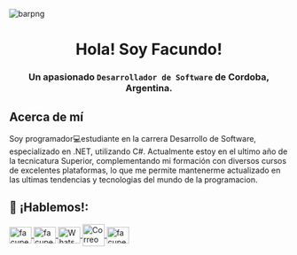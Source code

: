 ![barpng](https://user-images.githubusercontent.com/79154442/137824292-a74c224b-17db-48ec-8a80-de981a78e51d.png)

<h1 align="center">Hola! Soy Facundo! </h1>
<h3 align="center">Un apasionado <code>Desarrollador de Software</code> de Cordoba, Argentina.</h3>

<div align="left">
  <h2>Acerca de mí</h2>

Soy programador💻estudiante en la carrera Desarrollo de Software, especializado en .NET, utilizando C#. Actualmente estoy en el ultimo año de la tecnicatura Superior, complementando mi formación con diversos cursos de excelentes plataformas, lo que me permite mantenerme actualizado en las ultimas tendencias y tecnologias del mundo de la programacion.


<h2>🔗 ¡Hablemos!:</h2>
<p align="left">
  <a href="https://github.com/facupereyrat" target="blank">
    <img align="center" src="https://raw.githubusercontent.com/rahuldkjain/github-profile-readme-generator/master/src/images/icons/Social/github.svg" alt="facupereyrat" height="30" width="40" />
  </a>
  <a href="https://ar.linkedin.com/in/facupereyrat" target="blank">
    <img align="center" src="https://raw.githubusercontent.com/rahuldkjain/github-profile-readme-generator/master/src/images/icons/Social/linked-in-alt.svg" alt="facupereyrat" height="30" width="40" />
  </a>
  <a href="https://wa.me/3516695165" target="blank">
    <img align="center" src="https://raw.githubusercontent.com/rahuldkjain/github-profile-readme-generator/master/src/images/icons/Social/whatsapp.svg" alt="WhatsApp" height="30" width="40" />
  </a>
  <a href="mailto:facupereyrat@outlook.com" target="blank">
    <img align="center" src="https://i.blogs.es/e6d083/outlook/1366_2000.jpg" alt="Correo electronico" height="40" width="40" />
  </a>
  <a href="https://instagram.com/facupereyrat" target="blank">
    <img align="center" src="https://raw.githubusercontent.com/rahuldkjain/github-profile-readme-generator/master/src/images/icons/Social/instagram.svg" alt="facupereyrat" height="30" width="40" />
  </a>
</p>
</div>
